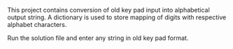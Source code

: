 This project contains conversion of old key pad input into alphabetical output string. A dictionary is used to store mapping of digits with respective alphabet characters.

Run the solution file and enter any string in old key pad format.
